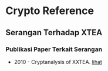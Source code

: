 # Crypto Reference

## Serangan Terhadap XTEA

### Publikasi Paper Terkait Serangan

* 2010 - Cryptanalysis of XXTEA. [lihat](2010.yarkov.pdf)
